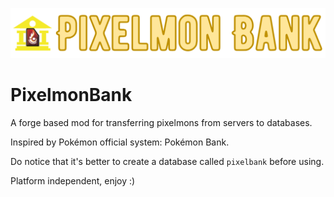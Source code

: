  ![title img](https://github.com/Lileep/PixelmonBank/blob/dev/title.png)
# PixelmonBank
A forge based mod for transferring pixelmons from servers to databases.

Inspired by Pokémon official system: Pokémon Bank.

Do notice that it's better to create a database called `pixelbank` before using.

Platform independent, enjoy :)
